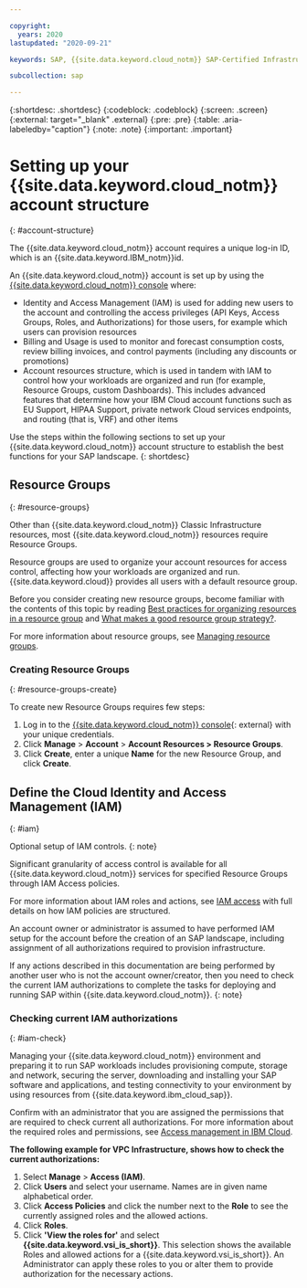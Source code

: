 ```yaml
---

copyright:
  years: 2020
lastupdated: "2020-09-21"

keywords: SAP, {{site.data.keyword.cloud_notm}} SAP-Certified Infrastructure, {{site.data.keyword.ibm_cloud_sap}}, SAP Workloads

subcollection: sap

---
```


{:shortdesc: .shortdesc}
{:codeblock: .codeblock}
{:screen: .screen}
{:external: target="_blank" .external}
{:pre: .pre}
{:table: .aria-labeledby="caption"}
{:note: .note}
{:important: .important}

# Setting up your {{site.data.keyword.cloud_notm}} account structure
{: #account-structure}

The {{site.data.keyword.cloud_notm}} account requires a unique log-in ID, which is an {{site.data.keyword.IBM_notm}}id.

An {{site.data.keyword.cloud_notm}} account is set up by using the [{{site.data.keyword.cloud_notm}} console](/docs/overview?topic=overview-ui) where:
- Identity and Access Management (IAM) is used for adding new users to the account and controlling the access privileges (API Keys, Access Groups, Roles, and Authorizations) for those users, for example which users can provision resources
- Billing and Usage is used to monitor and forecast consumption costs, review billing invoices, and control payments (including any discounts or promotions)
- Account resources structure, which is used in tandem with IAM to control how your workloads are organized and run (for example, Resource Groups, custom Dashboards). This includes advanced features that determine how your IBM Cloud account functions such as EU Support, HIPAA Support, private network Cloud services endpoints, and routing (that is, VRF) and other items

Use the steps within the following sections to set up your {{site.data.keyword.cloud_notm}} account structure to establish the best functions for your SAP landscape.
{: shortdesc}


## Resource Groups
{: #resource-groups}

Other than {{site.data.keyword.cloud_notm}} Classic Infrastructure resources, most {{site.data.keyword.cloud_notm}} resources require Resource Groups.

Resource groups are used to organize your account resources for access control, affecting how your workloads are organized and run. {{site.data.keyword.cloud}} provides all users with a default resource group.

Before you consider creating new resource groups, become familiar with the contents of this topic by reading [Best practices for organizing resources in a resource group](/docs/account?topic=account-account_setup) and [What makes a good resource group strategy?](/docs/account?topic=account-account_setup#resource-group-strategy).

For more information about resource groups, see [Managing resource groups](/docs/account?topic=account-rgs).


### Creating Resource Groups
{: #resource-groups-create}

To create new Resource Groups requires few steps:

1. Log in to the [{{site.data.keyword.cloud_notm}} console](https://cloud.ibm.com){: external} with your unique credentials.
1. Click **Manage** > **Account** > **Account Resources > Resource Groups**.
1. Click **Create**, enter a unique **Name** for the new Resource Group, and click **Create**.


## Define the Cloud Identity and Access Management (IAM)
{: #iam}

Optional setup of IAM controls.
{: note}

Significant granularity of access control is available for all {{site.data.keyword.cloud_notm}} services for specified Resource Groups through IAM Access policies.

For more information about IAM roles and actions, see [IAM access](/docs/account?topic=account-userroles) with full details on how IAM policies are structured.

An account owner or administrator is assumed to have performed IAM setup for the account before the creation of an SAP landscape, including assignment of all authorizations required to provision infrastructure.

If any actions described in this documentation are being performed by another user who is not the account owner/creator, then you need to check the current IAM authorizations to complete the tasks for deploying and running SAP within {{site.data.keyword.cloud_notm}}.
{: note}


### Checking current IAM authorizations
{: #iam-check}

Managing your {{site.data.keyword.cloud_notm}} environment and preparing it to run SAP workloads includes provisioning compute, storage and network, securing the server, downloading and installing your SAP software and applications, and testing connectivity to your environment by using resources from {{site.data.keyword.ibm_cloud_sap}}.

Confirm with an administrator that you are assigned the permissions that are required to check current all authorizations. For more information about the required roles and permissions, see [Access management in IBM Cloud](/docs/account?topic=account-cloudaccess).


**The following example for VPC Infrastructure, shows how to check the current authorizations:**

1. Select **Manage** > **Access (IAM)**.
2. Click **Users** and select your username. Names are in given name alphabetical order.
3. Click **Access Policies** and click the number next to the **Role** to see the currently assigned roles and the allowed actions.
4. Click **Roles**.
5. Click **'View the roles for'** and select **{{site.data.keyword.vsi_is_short}}**. This selection shows the available Roles and allowed actions for a {{site.data.keyword.vsi_is_short}}. An Administrator can apply these roles to you or alter them to provide authorization for the necessary actions.

